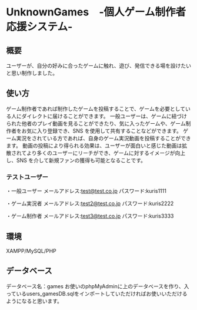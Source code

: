 # UnknownGames　‐個人ゲーム制作者応援システム‐

## 概要
ユーザーが、自分の好みに合ったゲームに触れ、遊び、発信できる場を設けたいと思い制作しました。

## 使い方
ゲーム制作者であれば制作したゲームを投稿することで、ゲームを必要としている人にダイレクトに届けることができます。
一般ユーザーは、ゲームに紐づけられた他者のプレイ動画を見ることができたり、気に入ったゲームや、ゲーム制作者をお気に入り登録でき、SNS を使用して共有することなどができます。
ゲーム実況をされている方であれば、自身のゲーム実況動画を投稿することができます。
動画の投稿により得られる効果は、ユーザーが面白いと感じた動画は拡散されてより多くのユーザーにリーチができ、ゲームに対するイメージが向上し、SNS を介して新規ファンの獲得も可能となることです。

### テストユーザー
・一般ユーザー
メールアドレス:test@test.co.jp
パスワード:kuris1111

・ゲーム実況者
メールアドレス:test2@test.co.jp
パスワード:kuris2222

・ゲーム制作者
メールアドレス:test3@test.co.jp
パスワード:kuris3333

## 環境
XAMPP/MySQL/PHP

## データベース
データベース名：games
お使いのphpMyAdminに上のデータベースを作り、入っているusers_gamesDB.sqlをインポートしていただければお使いいただけるようになると思います。
